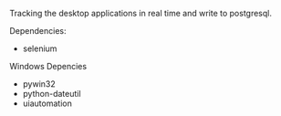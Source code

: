 Tracking the desktop applications in real time and write to postgresql.

Dependencies:

- selenium


Windows Depencies

- pywin32
- python-dateutil
- uiautomation 

